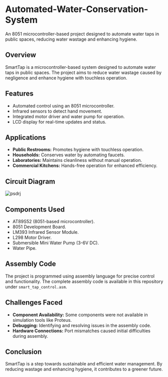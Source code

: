 # Automated-Water-Conservation-System
An 8051 microcontroller-based project designed to automate water taps in public spaces, reducing water wastage and enhancing hygiene. 

## Overview  
SmartTap is a microcontroller-based system designed to automate water taps in public spaces. The project aims to reduce water wastage caused by negligence and enhance hygiene with touchless operation.  

## Features  
- Automated control using an 8051 microcontroller.  
- Infrared sensors to detect hand movement.  
- Integrated motor driver and water pump for operation.  
- LCD display for real-time updates and status.  

## Applications  
- **Public Restrooms:** Promotes hygiene with touchless operation.  
- **Households:** Conserves water by automating faucets.  
- **Laboratories:** Maintains cleanliness without manual operation.  
- **Commercial Kitchens:** Hands-free operation for enhanced efficiency.  

## Circuit Diagram   
![psdrj](https://github.com/user-attachments/assets/9668fa39-53e2-4b44-977e-2a155e1e9321)


## Components Used  
- AT89S52 (8051-based microcontroller).  
- 8051 Development Board.  
- LM393 Infrared Sensor Module.  
- L298 Motor Driver.  
- Submersible Mini Water Pump (3-6V DC).  
- Water Pipe.  

## Assembly Code  
The project is programmed using assembly language for precise control and functionality. The complete assembly code is available in this repository under `smart_tap_control.asm`.  

## Challenges Faced  
- **Component Availability:** Some components were not available in simulation tools like Proteus.  
- **Debugging:** Identifying and resolving issues in the assembly code.  
- **Hardware Connections:** Port mismatches caused initial difficulties during assembly.  

## Conclusion  
SmartTap is a step towards sustainable and efficient water management. By reducing wastage and enhancing hygiene, it contributes to a greener future.  
